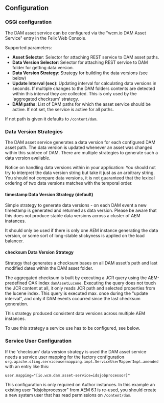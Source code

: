 ## Configuration


### OSGi configuration

The DAM asset service can be configured via the "wcm.io DAM Asset Service" entry in the Felix Web Console.

Supported parameters:

* **Asset Selector**: Selector for attaching REST service to DAM asset paths.
* **Data Version Selector**: Selector for attaching REST service to DAM folder for getting data version.
* **Data Version Strategy**: Strategy for building the data versions (see below)
* **Update Interval (sec)**: Updating interval for calculating data versions in seconds. If multiple changes to the DAM folders contents are detected within this interval they are collected. This is only used by the 'aggregated checksum' strategy.
* **DAM paths**: List of DAM paths for which the asset service should be active. If not set, the service is active for all paths.

If not path is given it defaults to `/content/dam`.


### Data Version Strategies

The DAM asset service generates a data version for each configured DAM asset path. The data version is updated whenever an asset was changed within this subtree of DAM. There are multiple strategies to generate such a data version available.

Notice on handling data versions within in your application: You should not try to interpret the data version string but take it just as an arbitrary string. You should not compare data versions, it is not guaranteed that the lexical ordering of two data versions matches with the temporal order.


#### timestamp Data Version Strategy (default)

Simple strategy to generate data versions - on each DAM event a new timestamp is generated and returned as data version. Please be aware that this does not produce stable data versions across a cluster of AEM instances.

It should only be used if there is only one AEM instance generating the data version, or some sort of long-stable stickyness is applied on the load balancer.


#### checksum Data Version Strategy

Strategy that generates a checksum bases on all DAM asset's path and last modified dates within the DAM asset folder.

The aggregated checksum is built by executing a JCR query using the AEM-predefined OAK index `damAssetLucene`. Executing the query does not touch the JCR content at all, it only reads JCR path and selected properties from the lucene index. This query is executed max. once during the "update interval", and only if DAM events occurred since the last checksum generation.

This strategy produced consistent data versions across multiple AEM instances.

To use this strategy a service use has to be configured, see below.


### Service User Configuration

If the 'checksum' data version strategy is used the DAM asset service needs a service user mapping for the factory configuration `org.apache.sling.serviceusermapping.impl.ServiceUserMapperImpl.amended` with an entry like this:

```
user.mapping="[io.wcm.dam.asset-service=idsjobprocessor]"
```

This configuration is only required on Author instances. In this example an existing user "idsjobprocessor" from AEM 6.1 is re-used, you should create a new system user that has read permissions on `/content/dam`.
